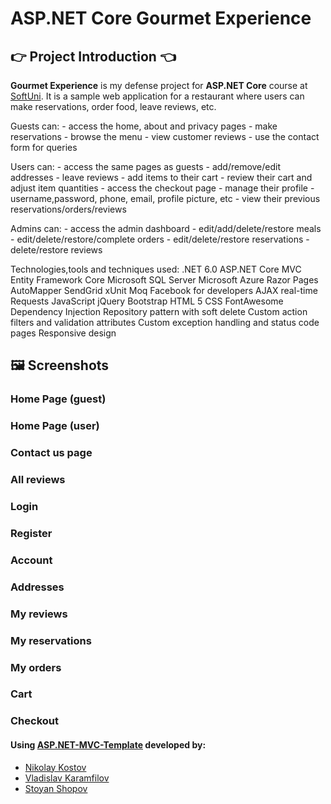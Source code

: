 # ASP.NET Core Gourmet Experience

## :point_right: Project Introduction :point_left:

**Gourmet Experience** is my defense project for **ASP.NET Core** course at [SoftUni](https://softuni.bg/trainings/3601/asp-dot-net-core-february-2022). It is a sample web application for a restaurant where users can make reservations, order food, leave reviews, etc.

Guests can:
    - access the home, about and privacy pages
	- make reservations
    - browse the menu
    - view customer reviews
    - use the contact form for queries 

Users can:
	- access the same pages as guests
    - add/remove/edit addresses
    - leave reviews
    - add items to their cart
    - review their cart and adjust item quantities 
    - access the checkout page
    - manage their profile - username,password, phone, email, profile picture, etc
    - view their previous reservations/orders/reviews

Admins can:
	- access the admin dashboard
	- edit/add/delete/restore meals
    - edit/delete/restore/complete orders
    - edit/delete/restore reservations
    - delete/restore reviews

Technologies,tools and techniques used:
.NET 6.0
ASP.NET Core MVC
Entity Framework Core
Microsoft SQL Server
Microsoft Azure
Razor Pages
AutoMapper
SendGrid
xUnit
Moq
Facebook for developers
AJAX real-time Requests
JavaScript
jQuery
Bootstrap
HTML 5
CSS
FontAwesome
Dependency Injection
Repository pattern with soft delete
Custom action filters and validation attributes
Custom exception handling and status code pages
Responsive design


## :framed_picture: Screenshots

### Home Page (guest)

### Home Page (user)

### Contact us page

### All reviews

### Login 

### Register

### Account

### Addresses

### My reviews

### My reservations

### My orders

### Cart

### Checkout

#### Using [ASP.NET-MVC-Template](https://github.com/NikolayIT/ASP.NET-MVC-Template) developed by:
- [Nikolay Kostov](https://github.com/NikolayIT)
- [Vladislav Karamfilov](https://github.com/vladislav-karamfilov)
- [Stoyan Shopov](https://github.com/StoyanShopov)